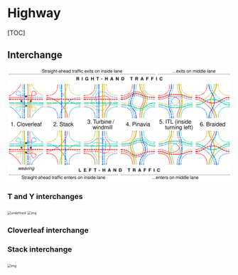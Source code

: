 # Highway

[TOC]

## Interchange

![Comparison_of_four_legged_interchanges](assets/Comparison_of_four_legged_interchanges.svg)

### T and Y interchanges

<img src="assets/Knooppunt_driehoek.png" alt="undefined" style="zoom: 50%;" />

<img src="assets/220px-Knooppunt_halve_ster.png" alt="img" style="zoom: 50%;" />

### Cloverleaf interchange

### Stack interchange

<img src="assets/260px-Stackinterchange.svg.png" alt="img" style="zoom:50%;" />





